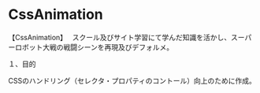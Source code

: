 # CssAnimation
【CssAnimation】　
スクール及びサイト学習にて学んだ知識を活かし、スーパーロボット大戦の戦闘シーンを再現及びデフォルメ。

１、目的 

CSSのハンドリング（セレクタ・プロパティのコントール）向上のために作成。
